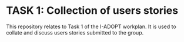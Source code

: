 # TASK 1: Collection of users stories

This repository relates to Task 1 of the I-ADOPT workplan. It is used to collate and discuss users stories submitted to the group.
